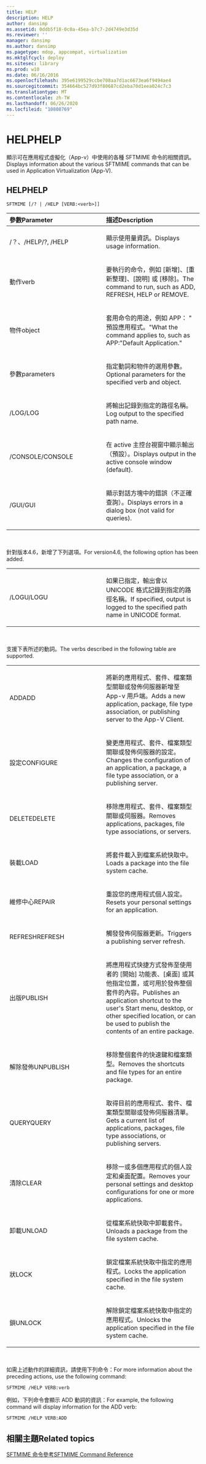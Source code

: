 ```yaml
---
title: HELP
description: HELP
author: dansimp
ms.assetid: 0ddb5f18-0c0a-45ea-b7c7-2d4749e3d35d
ms.reviewer: ''
manager: dansimp
ms.author: dansimp
ms.pagetype: mdop, appcompat, virtualization
ms.mktglfcycl: deploy
ms.sitesec: library
ms.prod: w10
ms.date: 06/16/2016
ms.openlocfilehash: 395e6199529ccbe708aa7d1ac6673ea6f9494ae4
ms.sourcegitcommit: 354664bc527d93f80687cd2eba70d1eea024c7c3
ms.translationtype: MT
ms.contentlocale: zh-TW
ms.lasthandoff: 06/26/2020
ms.locfileid: "10808769"
---
```

# <span data-ttu-id="cb147-103">HELP</span><span class="sxs-lookup"><span data-stu-id="cb147-103">HELP</span></span>


<span data-ttu-id="cb147-104">顯示可在應用程式虛擬化（App-v）中使用的各種 SFTMIME 命令的相關資訊。</span><span class="sxs-lookup"><span data-stu-id="cb147-104">Displays information about the various SFTMIME commands that can be used in Application Virtualization (App-V).</span></span>

## <span data-ttu-id="cb147-105">HELP</span><span class="sxs-lookup"><span data-stu-id="cb147-105">HELP</span></span>


`SFTMIME [/? | /HELP [VERB:<verb>]]`

<table>
<colgroup>
<col width="50%" />
<col width="50%" />
</colgroup>
<thead>
<tr class="header">
<th align="left"><span data-ttu-id="cb147-106">參數</span><span class="sxs-lookup"><span data-stu-id="cb147-106">Parameter</span></span></th>
<th align="left"><span data-ttu-id="cb147-107">描述</span><span class="sxs-lookup"><span data-stu-id="cb147-107">Description</span></span></th>
</tr>
</thead>
<tbody>
<tr class="odd">
<td align="left"><p><span data-ttu-id="cb147-108">/？、/HELP</span><span class="sxs-lookup"><span data-stu-id="cb147-108">/?, /HELP</span></span></p></td>
<td align="left"><p><span data-ttu-id="cb147-109">顯示使用量資訊。</span><span class="sxs-lookup"><span data-stu-id="cb147-109">Displays usage information.</span></span></p></td>
</tr>
<tr class="even">
<td align="left"><p><span data-ttu-id="cb147-110">動作</span><span class="sxs-lookup"><span data-stu-id="cb147-110">verb</span></span></p></td>
<td align="left"><p><span data-ttu-id="cb147-111">要執行的命令，例如 [新增]、[重新整理]、[說明] 或 [移除]。</span><span class="sxs-lookup"><span data-stu-id="cb147-111">The command to run, such as ADD, REFRESH, HELP or REMOVE.</span></span></p></td>
</tr>
<tr class="odd">
<td align="left"><p><span data-ttu-id="cb147-112">物件</span><span class="sxs-lookup"><span data-stu-id="cb147-112">object</span></span></p></td>
<td align="left"><p><span data-ttu-id="cb147-113">套用命令的用途，例如 APP： &quot; 預設應用程式。&quot;</span><span class="sxs-lookup"><span data-stu-id="cb147-113">What the command applies to, such as APP:&quot;Default Application.&quot;</span></span></p></td>
</tr>
<tr class="even">
<td align="left"><p><span data-ttu-id="cb147-114">參數</span><span class="sxs-lookup"><span data-stu-id="cb147-114">parameters</span></span></p></td>
<td align="left"><p><span data-ttu-id="cb147-115">指定動詞和物件的選用參數。</span><span class="sxs-lookup"><span data-stu-id="cb147-115">Optional parameters for the specified verb and object.</span></span></p></td>
</tr>
<tr class="odd">
<td align="left"><p><span data-ttu-id="cb147-116">/LOG</span><span class="sxs-lookup"><span data-stu-id="cb147-116">/LOG</span></span></p></td>
<td align="left"><p><span data-ttu-id="cb147-117">將輸出記錄到指定的路徑名稱。</span><span class="sxs-lookup"><span data-stu-id="cb147-117">Log output to the specified path name.</span></span></p></td>
</tr>
<tr class="even">
<td align="left"><p><span data-ttu-id="cb147-118">/CONSOLE</span><span class="sxs-lookup"><span data-stu-id="cb147-118">/CONSOLE</span></span></p></td>
<td align="left"><p><span data-ttu-id="cb147-119">在 active 主控台視窗中顯示輸出（預設）。</span><span class="sxs-lookup"><span data-stu-id="cb147-119">Displays output in the active console window (default).</span></span></p></td>
</tr>
<tr class="odd">
<td align="left"><p><span data-ttu-id="cb147-120">/GUI</span><span class="sxs-lookup"><span data-stu-id="cb147-120">/GUI</span></span></p></td>
<td align="left"><p><span data-ttu-id="cb147-121">顯示對話方塊中的錯誤（不正確查詢）。</span><span class="sxs-lookup"><span data-stu-id="cb147-121">Displays errors in a dialog box (not valid for queries).</span></span></p></td>
</tr>
</tbody>
</table>

 

<span data-ttu-id="cb147-122">針對版本4.6，新增了下列選項。</span><span class="sxs-lookup"><span data-stu-id="cb147-122">For version4.6, the following option has been added.</span></span>

<table>
<colgroup>
<col width="50%" />
<col width="50%" />
</colgroup>
<tbody>
<tr class="odd">
<td align="left"><p><span data-ttu-id="cb147-123">/LOGU</span><span class="sxs-lookup"><span data-stu-id="cb147-123">/LOGU</span></span></p></td>
<td align="left"><p><span data-ttu-id="cb147-124">如果已指定，輸出會以 UNICODE 格式記錄到指定的路徑名稱。</span><span class="sxs-lookup"><span data-stu-id="cb147-124">If specified, output is logged to the specified path name in UNICODE format.</span></span></p></td>
</tr>
</tbody>
</table>

 

<span data-ttu-id="cb147-125">支援下表所述的動詞。</span><span class="sxs-lookup"><span data-stu-id="cb147-125">The verbs described in the following table are supported.</span></span>

<table>
<colgroup>
<col width="50%" />
<col width="50%" />
</colgroup>
<tbody>
<tr class="odd">
<td align="left"><p><span data-ttu-id="cb147-126">ADD</span><span class="sxs-lookup"><span data-stu-id="cb147-126">ADD</span></span></p></td>
<td align="left"><p><span data-ttu-id="cb147-127">將新的應用程式、套件、檔案類型關聯或發佈伺服器新增至 App-v 用戶端。</span><span class="sxs-lookup"><span data-stu-id="cb147-127">Adds a new application, package, file type association, or publishing server to the App-V Client.</span></span></p></td>
</tr>
<tr class="even">
<td align="left"><p><span data-ttu-id="cb147-128">設定</span><span class="sxs-lookup"><span data-stu-id="cb147-128">CONFIGURE</span></span></p></td>
<td align="left"><p><span data-ttu-id="cb147-129">變更應用程式、套件、檔案類型關聯或發佈伺服器的設定。</span><span class="sxs-lookup"><span data-stu-id="cb147-129">Changes the configuration of an application, a package, a file type association, or a publishing server.</span></span></p></td>
</tr>
<tr class="odd">
<td align="left"><p><span data-ttu-id="cb147-130">DELETE</span><span class="sxs-lookup"><span data-stu-id="cb147-130">DELETE</span></span></p></td>
<td align="left"><p><span data-ttu-id="cb147-131">移除應用程式、套件、檔案類型關聯或伺服器。</span><span class="sxs-lookup"><span data-stu-id="cb147-131">Removes applications, packages, file type associations, or servers.</span></span></p></td>
</tr>
<tr class="even">
<td align="left"><p><span data-ttu-id="cb147-132">裝載</span><span class="sxs-lookup"><span data-stu-id="cb147-132">LOAD</span></span></p></td>
<td align="left"><p><span data-ttu-id="cb147-133">將套件載入到檔案系統快取中。</span><span class="sxs-lookup"><span data-stu-id="cb147-133">Loads a package into the file system cache.</span></span></p></td>
</tr>
<tr class="odd">
<td align="left"><p><span data-ttu-id="cb147-134">維修中心</span><span class="sxs-lookup"><span data-stu-id="cb147-134">REPAIR</span></span></p></td>
<td align="left"><p><span data-ttu-id="cb147-135">重設您的應用程式個人設定。</span><span class="sxs-lookup"><span data-stu-id="cb147-135">Resets your personal settings for an application.</span></span></p></td>
</tr>
<tr class="even">
<td align="left"><p><span data-ttu-id="cb147-136">REFRESH</span><span class="sxs-lookup"><span data-stu-id="cb147-136">REFRESH</span></span></p></td>
<td align="left"><p><span data-ttu-id="cb147-137">觸發發佈伺服器更新。</span><span class="sxs-lookup"><span data-stu-id="cb147-137">Triggers a publishing server refresh.</span></span></p></td>
</tr>
<tr class="odd">
<td align="left"><p><span data-ttu-id="cb147-138">出版</span><span class="sxs-lookup"><span data-stu-id="cb147-138">PUBLISH</span></span></p></td>
<td align="left"><p><span data-ttu-id="cb147-139">將應用程式快捷方式發佈至使用者的 [開始] 功能表、[桌面] 或其他指定位置，或可用於發佈整個套件的內容。</span><span class="sxs-lookup"><span data-stu-id="cb147-139">Publishes an application shortcut to the user's Start menu, desktop, or other specified location, or can be used to publish the contents of an entire package.</span></span></p></td>
</tr>
<tr class="even">
<td align="left"><p><span data-ttu-id="cb147-140">解除發佈</span><span class="sxs-lookup"><span data-stu-id="cb147-140">UNPUBLISH</span></span></p></td>
<td align="left"><p><span data-ttu-id="cb147-141">移除整個套件的快速鍵和檔案類型。</span><span class="sxs-lookup"><span data-stu-id="cb147-141">Removes the shortcuts and file types for an entire package.</span></span></p></td>
</tr>
<tr class="odd">
<td align="left"><p><span data-ttu-id="cb147-142">QUERY</span><span class="sxs-lookup"><span data-stu-id="cb147-142">QUERY</span></span></p></td>
<td align="left"><p><span data-ttu-id="cb147-143">取得目前的應用程式、套件、檔案類型關聯或發佈伺服器清單。</span><span class="sxs-lookup"><span data-stu-id="cb147-143">Gets a current list of applications, packages, file type associations, or publishing servers.</span></span></p></td>
</tr>
<tr class="even">
<td align="left"><p><span data-ttu-id="cb147-144">清除</span><span class="sxs-lookup"><span data-stu-id="cb147-144">CLEAR</span></span></p></td>
<td align="left"><p><span data-ttu-id="cb147-145">移除一或多個應用程式的個人設定和桌面配置。</span><span class="sxs-lookup"><span data-stu-id="cb147-145">Removes your personal settings and desktop configurations for one or more applications.</span></span></p></td>
</tr>
<tr class="odd">
<td align="left"><p><span data-ttu-id="cb147-146">卸載</span><span class="sxs-lookup"><span data-stu-id="cb147-146">UNLOAD</span></span></p></td>
<td align="left"><p><span data-ttu-id="cb147-147">從檔案系統快取中卸載套件。</span><span class="sxs-lookup"><span data-stu-id="cb147-147">Unloads a package from the file system cache.</span></span></p></td>
</tr>
<tr class="even">
<td align="left"><p><span data-ttu-id="cb147-148">狀</span><span class="sxs-lookup"><span data-stu-id="cb147-148">LOCK</span></span></p></td>
<td align="left"><p><span data-ttu-id="cb147-149">鎖定檔案系統快取中指定的應用程式。</span><span class="sxs-lookup"><span data-stu-id="cb147-149">Locks the application specified in the file system cache.</span></span></p></td>
</tr>
<tr class="odd">
<td align="left"><p><span data-ttu-id="cb147-150">鎖</span><span class="sxs-lookup"><span data-stu-id="cb147-150">UNLOCK</span></span></p></td>
<td align="left"><p><span data-ttu-id="cb147-151">解除鎖定檔案系統快取中指定的應用程式。</span><span class="sxs-lookup"><span data-stu-id="cb147-151">Unlocks the application specified in the file system cache.</span></span></p></td>
</tr>
</tbody>
</table>

 

<span data-ttu-id="cb147-152">如需上述動作的詳細資訊，請使用下列命令：</span><span class="sxs-lookup"><span data-stu-id="cb147-152">For more information about the preceding actions, use the following command:</span></span>

`SFTMIME /HELP VERB:verb`

<span data-ttu-id="cb147-153">例如，下列命令會顯示 ADD 動詞的資訊：</span><span class="sxs-lookup"><span data-stu-id="cb147-153">For example, the following command will display information for the ADD verb:</span></span>

`SFTMIME /HELP VERB:ADD`

## <span data-ttu-id="cb147-154">相關主題</span><span class="sxs-lookup"><span data-stu-id="cb147-154">Related topics</span></span>


[<span data-ttu-id="cb147-155">SFTMIME 命令參考</span><span class="sxs-lookup"><span data-stu-id="cb147-155">SFTMIME Command Reference</span></span>](sftmime--command-reference.md)

 

 





